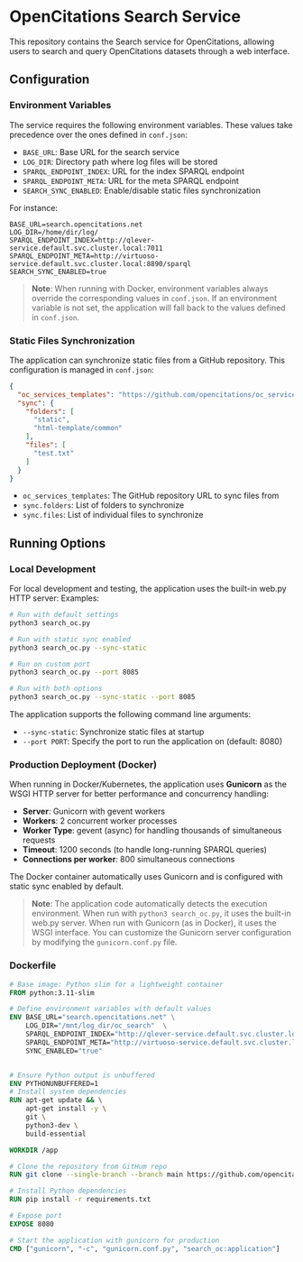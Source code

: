 # OpenCitations Search Service

This repository contains the Search service for OpenCitations, allowing users to search and query OpenCitations datasets through a web interface.

## Configuration

### Environment Variables

The service requires the following environment variables. These values take precedence over the ones defined in `conf.json`:

- `BASE_URL`: Base URL for the search service
- `LOG_DIR`: Directory path where log files will be stored
- `SPARQL_ENDPOINT_INDEX`: URL for the index SPARQL endpoint
- `SPARQL_ENDPOINT_META`: URL for the meta SPARQL endpoint
- `SEARCH_SYNC_ENABLED`: Enable/disable static files synchronization

For instance:

```env
BASE_URL=search.opencitations.net
LOG_DIR=/home/dir/log/
SPARQL_ENDPOINT_INDEX=http://qlever-service.default.svc.cluster.local:7011  
SPARQL_ENDPOINT_META=http://virtuoso-service.default.svc.cluster.local:8890/sparql
SEARCH_SYNC_ENABLED=true
```

> **Note**: When running with Docker, environment variables always override the corresponding values in `conf.json`. If an environment variable is not set, the application will fall back to the values defined in `conf.json`.

### Static Files Synchronization

The application can synchronize static files from a GitHub repository. This configuration is managed in `conf.json`:

```json
{
  "oc_services_templates": "https://github.com/opencitations/oc_services_templates",
  "sync": {
    "folders": [
      "static",
      "html-template/common"
    ],
    "files": [
      "test.txt"
    ]
  }
}
```

- `oc_services_templates`: The GitHub repository URL to sync files from
- `sync.folders`: List of folders to synchronize
- `sync.files`: List of individual files to synchronize

## Running Options
### Local Development

For local development and testing, the application uses the built-in web.py HTTP server:
Examples:
```bash
# Run with default settings
python3 search_oc.py

# Run with static sync enabled
python3 search_oc.py --sync-static

# Run on custom port
python3 search_oc.py --port 8085

# Run with both options
python3 search_oc.py --sync-static --port 8085
```
The application supports the following command line arguments:

- `--sync-static`: Synchronize static files at startup
- `--port PORT`: Specify the port to run the application on (default: 8080)

### Production Deployment (Docker)

When running in Docker/Kubernetes, the application uses **Gunicorn** as the WSGI HTTP server for better performance and concurrency handling:

- **Server**: Gunicorn with gevent workers
- **Workers**: 2 concurrent worker processes
- **Worker Type**: gevent (async) for handling thousands of simultaneous requests
- **Timeout**: 1200 seconds (to handle long-running SPARQL queries)
- **Connections per worker**: 800 simultaneous connections

The Docker container automatically uses Gunicorn and is configured with static sync enabled by default.

> **Note**: The application code automatically detects the execution environment. When run with `python3 search_oc.py`, it uses the built-in web.py server. When run with Gunicorn (as in Docker), it uses the WSGI interface.
You can customize the Gunicorn server configuration by modifying the `gunicorn.conf.py` file.


### Dockerfile

```dockerfile
# Base image: Python slim for a lightweight container
FROM python:3.11-slim

# Define environment variables with default values
ENV BASE_URL="search.opencitations.net" \
    LOG_DIR="/mnt/log_dir/oc_search"  \
    SPARQL_ENDPOINT_INDEX="http://qlever-service.default.svc.cluster.local:7011" \
    SPARQL_ENDPOINT_META="http://virtuoso-service.default.svc.cluster.local:8890/sparql" \
    SYNC_ENABLED="true"


# Ensure Python output is unbuffered
ENV PYTHONUNBUFFERED=1
# Install system dependencies
RUN apt-get update && \
    apt-get install -y \
    git \
    python3-dev \
    build-essential

WORKDIR /app

# Clone the repository from GitHum repo
RUN git clone --single-branch --branch main https://github.com/opencitations/oc_search .

# Install Python dependencies
RUN pip install -r requirements.txt

# Expose port
EXPOSE 8080

# Start the application with gunicorn for production
CMD ["gunicorn", "-c", "gunicorn.conf.py", "search_oc:application"]
```
